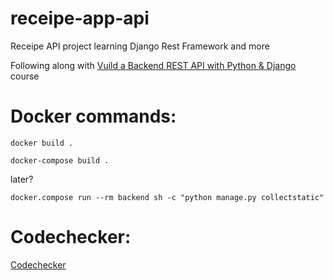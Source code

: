 # receipe-app-api
Receipe API project learning Django Rest Framework and more

Following along with [Vuild a Backend REST API with Python & Django](https://www.udemy.com/course/django-python-advanced/learn/lecture/) course

# Docker commands:

````
docker build .
````

````
docker-compose build .
````

later?
````
docker.compose run --rm backend sh -c "python manage.py collectstatic"

````

# Codechecker:

[Codechecker](https://codechecker.app/checker/londonappdev/start/recipe-app-api-2/s-05-project-setup-04-create-python-requirements-file/)